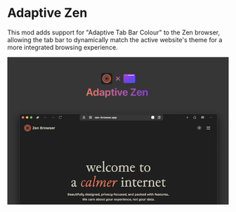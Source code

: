 # Adaptive Zen

This mod adds support for "Adaptive Tab Bar Colour" to the Zen browser, allowing the tab bar to dynamically match the active website's theme for a more integrated browsing experience.

![preview](preview.png)
